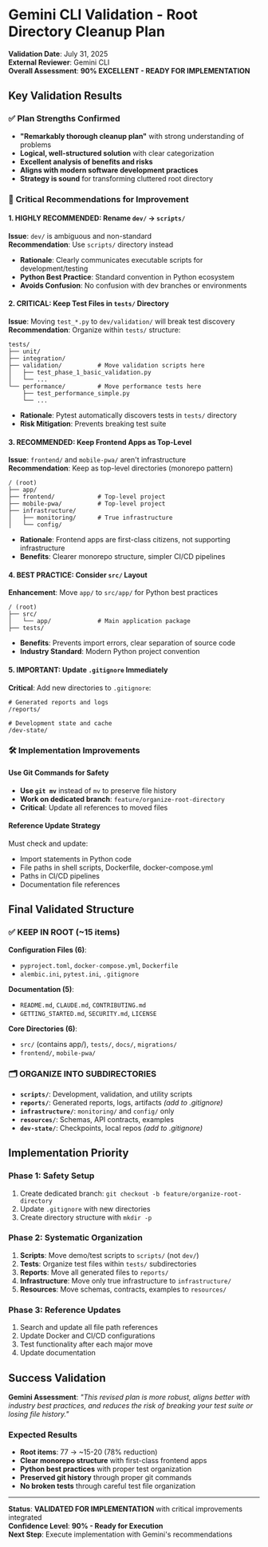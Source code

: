 # Gemini CLI Validation - Root Directory Cleanup Plan

**Validation Date**: July 31, 2025  
**External Reviewer**: Gemini CLI  
**Overall Assessment**: **90% EXCELLENT - READY FOR IMPLEMENTATION**

## Key Validation Results

### ✅ **Plan Strengths Confirmed**
- **"Remarkably thorough cleanup plan"** with strong understanding of problems
- **Logical, well-structured solution** with clear categorization
- **Excellent analysis of benefits and risks** 
- **Aligns with modern software development practices**
- **Strategy is sound** for transforming cluttered root directory

### 🎯 **Critical Recommendations for Improvement**

#### 1. **HIGHLY RECOMMENDED: Rename `dev/` → `scripts/`**
**Issue**: `dev/` is ambiguous and non-standard  
**Recommendation**: Use `scripts/` directory instead
- **Rationale**: Clearly communicates executable scripts for development/testing
- **Python Best Practice**: Standard convention in Python ecosystem
- **Avoids Confusion**: No confusion with dev branches or environments

#### 2. **CRITICAL: Keep Test Files in `tests/` Directory**
**Issue**: Moving `test_*.py` to `dev/validation/` will break test discovery  
**Recommendation**: Organize within `tests/` structure:
```
tests/
├── unit/
├── integration/  
├── validation/          # Move validation scripts here
│   ├── test_phase_1_basic_validation.py
│   └── ...
└── performance/         # Move performance tests here
    ├── test_performance_simple.py
    └── ...
```
- **Rationale**: Pytest automatically discovers tests in `tests/` directory
- **Risk Mitigation**: Prevents breaking test suite

#### 3. **RECOMMENDED: Keep Frontend Apps as Top-Level**
**Issue**: `frontend/` and `mobile-pwa/` aren't infrastructure  
**Recommendation**: Keep as top-level directories (monorepo pattern)
```
/ (root)
├── app/
├── frontend/            # Top-level project
├── mobile-pwa/          # Top-level project  
├── infrastructure/
│   ├── monitoring/      # True infrastructure
│   └── config/
```
- **Rationale**: Frontend apps are first-class citizens, not supporting infrastructure
- **Benefits**: Clearer monorepo structure, simpler CI/CD pipelines

#### 4. **BEST PRACTICE: Consider `src/` Layout**
**Enhancement**: Move `app/` to `src/app/` for Python best practices
```
/ (root)
├── src/
│   └── app/             # Main application package
├── tests/
```
- **Benefits**: Prevents import errors, clear separation of source code
- **Industry Standard**: Modern Python project convention

#### 5. **IMPORTANT: Update `.gitignore` Immediately**
**Critical**: Add new directories to `.gitignore`:
```gitignore
# Generated reports and logs
/reports/

# Development state and cache  
/dev-state/
```

### 🛠️ **Implementation Improvements**

#### Use Git Commands for Safety
- **Use `git mv`** instead of `mv` to preserve file history
- **Work on dedicated branch**: `feature/organize-root-directory`
- **Critical**: Update all references to moved files

#### Reference Update Strategy
Must check and update:
- Import statements in Python code
- File paths in shell scripts, Dockerfile, docker-compose.yml
- Paths in CI/CD pipelines
- Documentation file references

## Final Validated Structure

### ✅ **KEEP IN ROOT (~15 items)**
**Configuration Files (6)**:
- `pyproject.toml`, `docker-compose.yml`, `Dockerfile`
- `alembic.ini`, `pytest.ini`, `.gitignore`

**Documentation (5)**:
- `README.md`, `CLAUDE.md`, `CONTRIBUTING.md` 
- `GETTING_STARTED.md`, `SECURITY.md`, `LICENSE`

**Core Directories (6)**:
- `src/` (contains app/), `tests/`, `docs/`, `migrations/`
- `frontend/`, `mobile-pwa/`

### 🗂️ **ORGANIZE INTO SUBDIRECTORIES**
- **`scripts/`**: Development, validation, and utility scripts
- **`reports/`**: Generated reports, logs, artifacts *(add to .gitignore)*
- **`infrastructure/`**: `monitoring/` and `config/` only
- **`resources/`**: Schemas, API contracts, examples
- **`dev-state/`**: Checkpoints, local repos *(add to .gitignore)*

## Implementation Priority

### Phase 1: Safety Setup
1. Create dedicated branch: `git checkout -b feature/organize-root-directory`
2. Update `.gitignore` with new directories
3. Create directory structure with `mkdir -p`

### Phase 2: Systematic Organization  
1. **Scripts**: Move demo/test scripts to `scripts/` (not `dev/`)
2. **Tests**: Organize test files within `tests/` subdirectories
3. **Reports**: Move all generated files to `reports/`
4. **Infrastructure**: Move only true infrastructure to `infrastructure/`
5. **Resources**: Move schemas, contracts, examples to `resources/`

### Phase 3: Reference Updates
1. Search and update all file path references
2. Update Docker and CI/CD configurations
3. Test functionality after each major move
4. Update documentation

## Success Validation

**Gemini Assessment**: *"This revised plan is more robust, aligns better with industry best practices, and reduces the risk of breaking your test suite or losing file history."*

### Expected Results
- **Root items**: 77 → ~15-20 (78% reduction)
- **Clear monorepo structure** with first-class frontend apps
- **Python best practices** with proper test organization
- **Preserved git history** through proper git commands
- **No broken tests** through careful test file organization

---

**Status**: **VALIDATED FOR IMPLEMENTATION** with critical improvements integrated  
**Confidence Level**: **90% - Ready for Execution**  
**Next Step**: Execute implementation with Gemini's recommendations